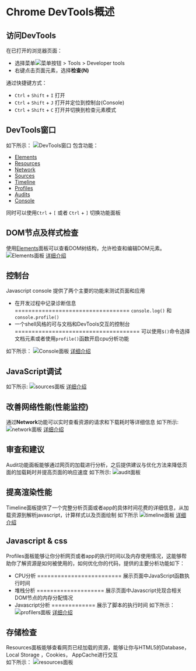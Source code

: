 # Chrome DevTools概述

## 访问DevTools

在已打开的浏览器页面：
+ 选择菜单![菜单按钮](https://developer.chrome.com/devtools/devtools/images/chrome-menu.png) > Tools > Developer tools
+ 右键点击页面元素，选择**检查(N)**

通过快捷键方式：
+ ```Ctrl``` + ```Shift``` + ```I```  打开
+ ```Ctrl``` + ```Shift``` + ```J```  打开并定位到控制台(Console)
+ ```Ctrl``` + ```Shift``` + ```C```  打开并切换到检查元素模式

## DevTools窗口
如下所示：
![DevTools窗口](https://developer.chrome.com/devtools/devtools/images/devtools-window.png)
包含功能：
+ [Elements](elements.md)
+ [Resources](resources.md)
+ [Network](network.md)
+ [Sources](sources.md)
+ [Timeline](timeline.md)
+ [Profiles](profiles.md)
+ [Audits](audits.md)
+ [Console](console.md)

同时可以使用```Ctrl``` + ```[``` 或者 ```Ctrl``` + ```]``` 切换功能面板

## DOM节点及样式检查
使用[Elements](elements.md)面板可以查看DOM树结构，允许检查和编辑DOM元素。
![Elements面板](https://developer.chrome.com/devtools/devtools/images/elements-panel.png)
[详细介绍](https://developer.chrome.com/devtools/devtools/docs/dom-and-styles)

## 控制台
Javascript console 提供了两个主要的功能来测试页面和应用
+ 在开发过程中记录诊断信息
==================================
    ```console.log()``` 和 ```console.profile()```
+ 一个shell风格的可与文档和DevTools交互的控制台
=====================================
    可以使用```$()```命令选择文档元素或者使用```profile()```函数开启cpu分析功能

如下所示：
![Console面板](https://developer.chrome.com/devtools/devtools/docs/console-files/expression-evaluation.png)
[详细介绍](https://developer.chrome.com/devtools/devtools/docs/console)

## JavaScript调试
如下所示:
![sources面板](https://developer.chrome.com/devtools/devtools/images/js-debugging.png)
[详细介绍](https://developer.chrome.com/devtools/devtools/docs/javascript-debugging)

## 改善网络性能(性能监控)
通过**Network**功能可以实时查看资源的请求和下载耗时等详细信息
如下所示:
![network面板](https://developer.chrome.com/devtools/devtools/images/network-panel.png)
[详细介绍](https://developer.chrome.com/devtools/devtools/docs/network)

## 审查和建议
Audit功能面板能够通过网页的加载进行分析，之后提供建议与优化方法来降低页面的加载耗时并提高页面的响应速度
如下所示:
![audit面板](https://developer.chrome.com/devtools/devtools/images/audits-panel.png)

## 提高渲染性能
Timeline面板提供了一个完整分析页面或者app的具体时间花费的详细信息，从加载资源到解析javascript，计算样式以及页面绘制
如下所示
![timeline面板](https://developer.chrome.com/devtools/devtools/images/timeline-panel.png)
[详细介绍](https://developer.chrome.com/devtools/devtools/docs/timeline)

## Javascript & css 
Profiles面板能够让你分析网页或者app的执行时间以及内存使用情况，这能够帮助你了解资源是如何被使用的，如何优化你的代码，提供的主要分析功能如下：
+ CPU分析
=========================
    展示页面中JavaScript函数执行时间
+ 堆栈分析
====================
    展示页面中Javascript兑现合相关DOM节点的内存分配情况
+ Javascript分析
=============
    展示了脚本的执行时间
如下所示：
![profilers面板](https://developer.chrome.com/devtools/devtools/images/profiles-panel.png)
[详细介绍](https://developer.chrome.com/devtools/devtools/docs/profiles)

## 存储检查
Resources面板能够查看网页已经加载的资源，能够让你与HTML5的Database，Local Storage ，Cookies， AppCache进行交互                                         
如下所示：
![resources面板](https://developer.chrome.com/devtools/devtools/images/resources-panel.png)